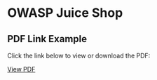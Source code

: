# OWASP Juice Shop
<!DOCTYPE html>
<html lang="en">
<head>
    <meta charset="UTF-8">
    <meta name="viewport" content="width=device-width, initial-scale=1.0">
    <title>PDF Link Example</title>
</head>
<body>

<h2>PDF Link Example</h2>

<p>Click the link below to view or download the PDF:</p>
<a href="https://github.com/cabby1234/OWASPJuiceShop/files/13610828/OWASP.Juice.Shop.pdf" target="_blank">View PDF</a>

</body>
</html>
